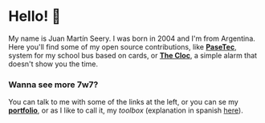 # Hello! 👋

My name is Juan Martín Seery. I was born in 2004 and I'm from Argentina.
Here you'll find some of my open source contributions, like **[PaseTec](https://github.com/JuanM04/pasetec)**, system for my school bus based on cards,
or **[The Cloc](https://juanm04.com/docs/the-cloc)**, a simple alarm that doesn't show you the time.

### Wanna see more 7w7?

You can talk to me with some of the links at the left, or you can se my **[portfolio](https://juanm04.com)**,
or as I like to call it, my _toolbox_ (explanation in spanish [here](https://juanm04.com/docs/pseudo-blog/herramientas-hacker)).
